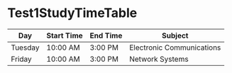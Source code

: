 # Test1StudyTimeTable
| Day      | Start Time | End Time | Subject                   |
|----------|------------|----------|---------------------------|
| Tuesday  | 10:00 AM   | 3:00 PM  | Electronic Communications |
| Friday   | 10:00 AM   | 3:00 PM  | Network Systems           |
